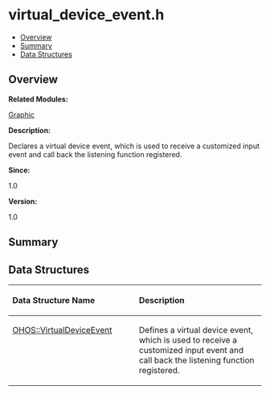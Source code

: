 # virtual\_device\_event.h<a name="ZH-CN_TOPIC_0000001055518076"></a>

-   [Overview](#section1426308775165630)
-   [Summary](#section669949735165630)
-   [Data Structures](#nested-classes)

## **Overview**<a name="section1426308775165630"></a>

**Related Modules:**

[Graphic](Graphic.md)

**Description:**

Declares a virtual device event, which is used to receive a customized input event and call back the listening function registered. 

**Since:**

1.0

**Version:**

1.0

## **Summary**<a name="section669949735165630"></a>

## Data Structures<a name="nested-classes"></a>

<a name="table739782592165630"></a>
<table><thead align="left"><tr id="row992007498165630"><th class="cellrowborder" valign="top" width="50%" id="mcps1.1.3.1.1"><p id="p1154349230165630"><a name="p1154349230165630"></a><a name="p1154349230165630"></a>Data Structure Name</p>
</th>
<th class="cellrowborder" valign="top" width="50%" id="mcps1.1.3.1.2"><p id="p1357656786165630"><a name="p1357656786165630"></a><a name="p1357656786165630"></a>Description</p>
</th>
</tr>
</thead>
<tbody><tr id="row2117745866165630"><td class="cellrowborder" valign="top" width="50%" headers="mcps1.1.3.1.1 "><p id="p1233066634165630"><a name="p1233066634165630"></a><a name="p1233066634165630"></a><a href="OHOS-VirtualDeviceEvent.md">OHOS::VirtualDeviceEvent</a></p>
</td>
<td class="cellrowborder" valign="top" width="50%" headers="mcps1.1.3.1.2 "><p id="p472127465165630"><a name="p472127465165630"></a><a name="p472127465165630"></a>Defines a virtual device event, which is used to receive a customized input event and call back the listening function registered. </p>
</td>
</tr>
</tbody>
</table>

